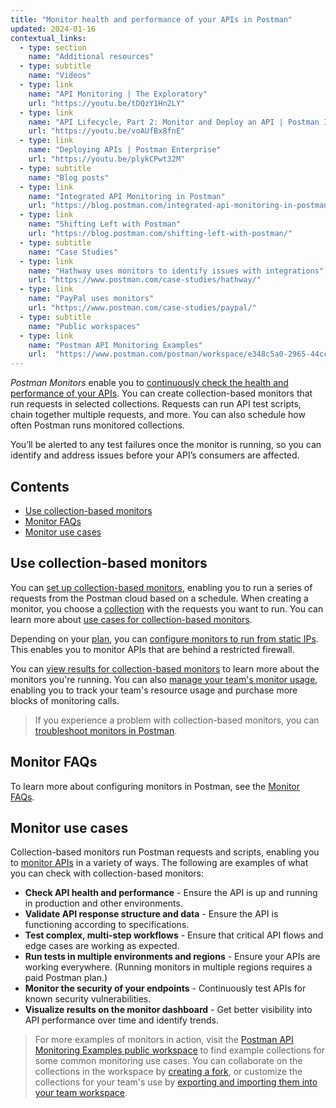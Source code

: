 ```yaml
---
title: "Monitor health and performance of your APIs in Postman"
updated: 2024-01-16
contextual_links:
  - type: section
    name: "Additional resources"
  - type: subtitle
    name: "Videos"
  - type: link
    name: "API Monitoring | The Exploratory"
    url: "https://youtu.be/tDQzY1Hn2LY"
  - type: link
    name: "API Lifecycle, Part 2: Monitor and Deploy an API | Postman Intergalactic"
    url: "https://youtu.be/voAUfBx8fnE"
  - type: link
    name: "Deploying APIs | Postman Enterprise"
    url: "https://youtu.be/plykCPwt32M"
  - type: subtitle
    name: "Blog posts"
  - type: link
    name: "Integrated API Monitoring in Postman"
    url: "https://blog.postman.com/integrated-api-monitoring-in-postman/"
  - type: link
    name: "Shifting Left with Postman"
    url: "https://blog.postman.com/shifting-left-with-postman/"
  - type: subtitle
    name: "Case Studies"
  - type: link
    name: "Hathway uses monitors to identify issues with integrations"
    url: "https://www.postman.com/case-studies/hathway/"
  - type: link
    name: "PayPal uses monitors"
    url: "https://www.postman.com/case-studies/paypal/"
  - type: subtitle
    name: "Public workspaces"
  - type: link
    name: "Postman API Monitoring Examples"
    url:  "https://www.postman.com/postman/workspace/e348c5a0-2965-44cc-87ed-7b316516f38d"
---
```


*Postman Monitors* enable you to [continuously check the health and performance of your APIs](https://www.postman.com/api-platform/api-observability/). You can create collection-based monitors that run requests in selected collections. Requests can run API test scripts, chain together multiple requests, and more. You can also schedule how often Postman runs monitored collections.

You’ll be alerted to any test failures once the monitor is running, so you can identify and address issues before your API’s consumers are affected.

## Contents

* [Use collection-based monitors](#use-collection-based-monitors)
* [Monitor FAQs](#monitor-faqs)
* [Monitor use cases](#monitor-use-cases)

## Use collection-based monitors

You can [set up collection-based monitors](/docs/monitoring-your-api/setting-up-monitor/), enabling you to run a series of requests from the Postman cloud based on a schedule. When creating a monitor, you choose a [collection](/docs/sending-requests/intro-to-collections/) with the requests you want to run. You can learn more about [use cases for collection-based monitors](#monitor-use-cases).

Depending on your [plan](https://www.postman.com/pricing), you can [configure monitors to run from static IPs](/docs/monitoring-your-api/using-static-IPs-to-monitor/). This enables you to monitor APIs that are behind a restricted firewall.

You can [view results for collection-based monitors](/docs/monitoring-your-api/viewing-monitor-results/) to learn more about the monitors you're running. You can also [manage your team's monitor usage](/docs/monitoring-your-api/monitor-usage/), enabling you to track your team's resource usage and purchase more blocks of monitoring calls.

> If you experience a problem with collection-based monitors, you can [troubleshoot monitors in Postman](/docs/monitoring-your-api/troubleshooting-monitors/).

## Monitor FAQs

To learn more about configuring monitors in Postman, see the [Monitor FAQs](/docs/monitoring-your-api/faqs-monitors/).

## Monitor use cases

Collection-based monitors run Postman requests and scripts, enabling you to [monitor APIs](https://www.postman.com/api-platform/api-monitoring/) in a variety of ways. The following are examples of what you can check with collection-based monitors:

* **Check API health and performance** - Ensure the API is up and running in production and other environments.
* **Validate API response structure and data** - Ensure the API is functioning according to specifications.
* **Test complex, multi-step workflows** - Ensure that critical API flows and edge cases are working as expected.
* **Run tests in multiple environments and regions** - Ensure your APIs are working everywhere. (Running monitors in multiple regions requires a paid Postman plan.)
* **Monitor the security of your endpoints** - Continuously test APIs for known security vulnerabilities.
* **Visualize results on the monitor dashboard** - Get better visibility into API performance over time and identify trends.

> For more examples of monitors in action, visit the [Postman API Monitoring Examples public workspace](https://www.postman.com/postman/workspace/postman-api-monitoring-examples/overview) to find example collections for some common monitoring use cases. You can collaborate on the collections in the workspace by [creating a fork](/docs/collaborating-in-postman/using-version-control/forking-elements/#create-a-fork), or customize the collections for your team's use by [exporting and importing them into your team workspace](/docs/getting-started/importing-and-exporting/exporting-data/#exporting-collections).
